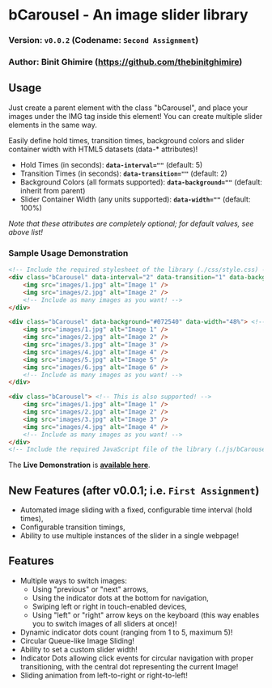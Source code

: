 # bCarousel - An image slider library
### Version: `v0.0.2` (Codename: `Second Assignment`)
### Author: Binit Ghimire (https://github.com/thebinitghimire)

## Usage
Just create a parent element with the class "bCarousel", and place your images under the IMG tag inside this element! You can create multiple slider elements in the same way.

Easily define hold times, transition times, background colors and slider container width with HTML5 datasets (data-* attributes)!

* Hold Times (in seconds): **`data-interval=""`** (default: 5)
* Transition Times (in seconds): **`data-transition=""`** (default: 2)
* Background Colors (all formats supported): **`data-background=""`** (default: inherit from parent)
* Slider Container Width (any units supported): **`data-width=""`** (default: 100%)

*Note that these attributes are completely optional; for default values, see above list!*

### Sample Usage Demonstration

```html
<!-- Include the required stylesheet of the library (./css/style.css) -->
<div class="bCarousel" data-interval="2" data-transition="1" data-background="#AA076B" data-width="48%"> <!-- Making use of all configurable options! -->
    <img src="images/1.jpg" alt="Image 1" />
    <img src="images/2.jpg" alt="Image 2" />
    <!-- Include as many images as you want! -->
</div>

<div class="bCarousel" data-background="#072540" data-width="48%"> <!-- You can do this as well! -->
    <img src="images/1.jpg" alt="Image 1" />
    <img src="images/2.jpg" alt="Image 2" />
    <img src="images/3.jpg" alt="Image 3" />
    <img src="images/4.jpg" alt="Image 4" />
    <img src="images/5.jpg" alt="Image 5" />
    <img src="images/6.jpg" alt="Image 6" />
    <!-- Include as many images as you want! -->
</div>

<div class="bCarousel"> <!-- This is also supported! -->
    <img src="images/1.jpg" alt="Image 1" />
    <img src="images/2.jpg" alt="Image 2" />
    <img src="images/3.jpg" alt="Image 3" />
    <img src="images/4.jpg" alt="Image 4" />
    <!-- Include as many images as you want! -->
</div>
<!-- Include the required JavaScript file of the library (./js/bCarousel.js) -->
```

The **Live Demonstration** is [**available here**](https://whoisbinit.me/LF-Internship-Assignments/JS/Re-engineered%20Image%20Carousel/).

## New Features (after v0.0.1; i.e. `First Assignment`)
* Automated image sliding with a fixed, configurable time interval (hold times),
* Configurable transition timings,
* Ability to use multiple instances of the slider in a single webpage!

## Features
* Multiple ways to switch images:
    - Using "previous" or "next" arrows,
    - Using the indicator dots at the bottom for navigation,
    - Swiping left or right in touch-enabled devices,
    - Using "left" or "right" arrow keys on the keyboard (this way enables you to switch images of all sliders at once)!
* Dynamic indicator dots count (ranging from 1 to 5, maximum 5)!
* Circular Queue-like Image Sliding!
* Ability to set a custom slider width!
* Indicator Dots allowing click events for circular navigation with proper transitioning, with the central dot representing the current Image!
* Sliding animation from left-to-right or right-to-left!